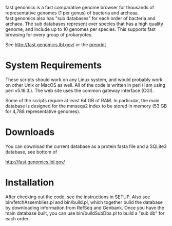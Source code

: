 fast.genomics is a fast comparative genome browser for thousands of
representative genomes (1 per genus) of bacteria and archeaa.
fast.genomics also has "sub databases" for each order of bacteria and
archaea. The sub databases represent ever species that has a high
quality genome, and include up to 10 genomes per species. This
supports fast browsing for every group of prokaryotes.

See
http://fast.genomics.lbl.gov/
or the [preprint](https://doi.org/10.1101/2023.08.23.554478)

# System Requirements

These scripts should work on any Linux system, and would probably work
on other Unix or MacOS as well. All of the code is written in perl (I
am using perl v5.16.3.). The web site uses the common gateway
interface (CGI).

Some of the scripts require at least 64 GB of RAM. In particular, the
main database is designed for the mmseqs2 index to be stored in memory
(53 GB for 4,788 representative genomes).

# Downloads

You can download the current database as a protein fasta file and a
SQLite3 database, see bottom of

http://fast.genomics.lbl.gov/

# Installation

After checking out the code, see the instructions in SETUP.  Also see
bin/fetchAssemblies.pl and bin/build.pl, which together build the
database by downloading information from RefSeq and Genbank. Once you
have the main database built, you can use bin/buildSubDbs.pl to build
a "sub db" for each order.
